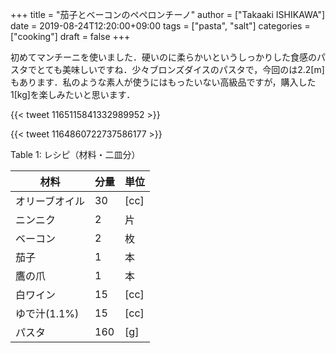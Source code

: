 +++
title = "茄子とベーコンのペペロンチーノ"
author = ["Takaaki ISHIKAWA"]
date = 2019-08-24T12:20:00+09:00
tags = ["pasta", "salt"]
categories = ["cooking"]
draft = false
+++

初めてマンチーニを使いました．硬いのに柔らかいというしっかりした食感のパスタでとても美味しいですね．少々ブロンズダイスのパスタで，今回のは2.2[m]もあります．私のような素人が使うにはもったいない高級品ですが，購入した1[kg]を楽しみたいと思います．

{{< tweet 1165115841332989952 >}}

{{< tweet 1164860722737586177 >}}

<div class="table-caption">
  <span class="table-number">Table 1</span>:
  レシピ（材料・二皿分）
</div>

| 材料      | 分量 | 単位 |
|---------|----|----|
| オリーブオイル | 30  | [cc] |
| ニンニク  | 2   | 片   |
| ベーコン  | 2   | 枚   |
| 茄子      | 1   | 本   |
| 鷹の爪    | 1   | 本   |
| 白ワイン  | 15  | [cc] |
| ゆで汁(1.1%) | 15  | [cc] |
| パスタ    | 160 | [g]  |

